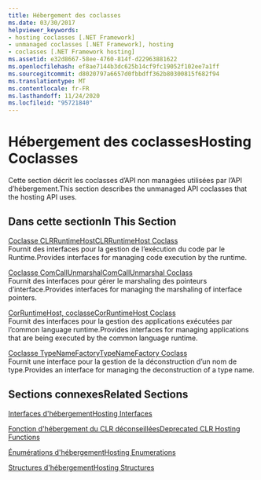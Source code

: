 ```yaml
---
title: Hébergement des coclasses
ms.date: 03/30/2017
helpviewer_keywords:
- hosting coclasses [.NET Framework]
- unmanaged coclasses [.NET Framework], hosting
- coclasses [.NET Framework hosting]
ms.assetid: e32d8667-58ee-4760-814f-d22963881622
ms.openlocfilehash: ef8ae7144b3dc625b14cf9fc19052f102ee7a1ff
ms.sourcegitcommit: d8020797a6657d0fbbdff362b80300815f682f94
ms.translationtype: MT
ms.contentlocale: fr-FR
ms.lasthandoff: 11/24/2020
ms.locfileid: "95721840"
---
```

# <a name="hosting-coclasses"></a><span data-ttu-id="d8f11-102">Hébergement des coclasses</span><span class="sxs-lookup"><span data-stu-id="d8f11-102">Hosting Coclasses</span></span>

<span data-ttu-id="d8f11-103">Cette section décrit les coclasses d’API non managées utilisées par l’API d’hébergement.</span><span class="sxs-lookup"><span data-stu-id="d8f11-103">This section describes the unmanaged API coclasses that the hosting API uses.</span></span>  
  
## <a name="in-this-section"></a><span data-ttu-id="d8f11-104">Dans cette section</span><span class="sxs-lookup"><span data-stu-id="d8f11-104">In This Section</span></span>  

 [<span data-ttu-id="d8f11-105">Coclasse CLRRuntimeHost</span><span class="sxs-lookup"><span data-stu-id="d8f11-105">CLRRuntimeHost Coclass</span></span>](clrruntimehost-coclass.md)  
 <span data-ttu-id="d8f11-106">Fournit des interfaces pour la gestion de l’exécution du code par le Runtime.</span><span class="sxs-lookup"><span data-stu-id="d8f11-106">Provides interfaces for managing code execution by the runtime.</span></span>  
  
 [<span data-ttu-id="d8f11-107">Coclasse ComCallUnmarshal</span><span class="sxs-lookup"><span data-stu-id="d8f11-107">ComCallUnmarshal Coclass</span></span>](comcallunmarshal-coclass.md)  
 <span data-ttu-id="d8f11-108">Fournit des interfaces pour gérer le marshaling des pointeurs d’interface.</span><span class="sxs-lookup"><span data-stu-id="d8f11-108">Provides interfaces for managing the marshaling of interface pointers.</span></span>  
  
 [<span data-ttu-id="d8f11-109">CorRuntimeHost, coclasse</span><span class="sxs-lookup"><span data-stu-id="d8f11-109">CorRuntimeHost Coclass</span></span>](corruntimehost-coclass.md)  
 <span data-ttu-id="d8f11-110">Fournit des interfaces pour la gestion des applications exécutées par l’common language runtime.</span><span class="sxs-lookup"><span data-stu-id="d8f11-110">Provides interfaces for managing applications that are being executed by the common language runtime.</span></span>  
  
 [<span data-ttu-id="d8f11-111">Coclasse TypeNameFactory</span><span class="sxs-lookup"><span data-stu-id="d8f11-111">TypeNameFactory Coclass</span></span>](typenamefactory-coclass.md)  
 <span data-ttu-id="d8f11-112">Fournit une interface pour la gestion de la déconstruction d’un nom de type.</span><span class="sxs-lookup"><span data-stu-id="d8f11-112">Provides an interface for managing the deconstruction of a type name.</span></span>  
  
## <a name="related-sections"></a><span data-ttu-id="d8f11-113">Sections connexes</span><span class="sxs-lookup"><span data-stu-id="d8f11-113">Related Sections</span></span>  

 [<span data-ttu-id="d8f11-114">Interfaces d'hébergement</span><span class="sxs-lookup"><span data-stu-id="d8f11-114">Hosting Interfaces</span></span>](hosting-interfaces.md)  
  
 [<span data-ttu-id="d8f11-115">Fonction d'hébergement du CLR déconseillées</span><span class="sxs-lookup"><span data-stu-id="d8f11-115">Deprecated CLR Hosting Functions</span></span>](deprecated-clr-hosting-functions.md)  
  
 [<span data-ttu-id="d8f11-116">Énumérations d'hébergement</span><span class="sxs-lookup"><span data-stu-id="d8f11-116">Hosting Enumerations</span></span>](hosting-enumerations.md)  
  
 [<span data-ttu-id="d8f11-117">Structures d'hébergement</span><span class="sxs-lookup"><span data-stu-id="d8f11-117">Hosting Structures</span></span>](hosting-structures.md)

